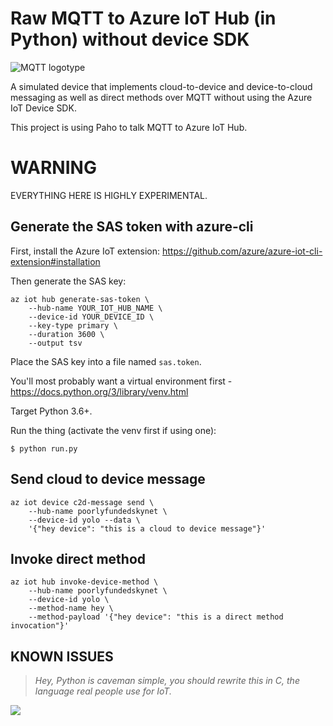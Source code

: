 # Raw MQTT to Azure IoT Hub (in Python) without device SDK

![MQTT logotype](mqtt.png)

A simulated device that implements cloud-to-device and device-to-cloud messaging as well as direct methods over MQTT without using the Azure IoT Device SDK.

This project is using Paho to talk MQTT to Azure IoT Hub.

# WARNING
EVERYTHING HERE IS HIGHLY EXPERIMENTAL.

## Generate the SAS token with azure-cli

First, install the Azure IoT extension: https://github.com/azure/azure-iot-cli-extension#installation

Then generate the SAS key:
```
az iot hub generate-sas-token \
    --hub-name YOUR_IOT_HUB_NAME \
    --device-id YOUR_DEVICE_ID \
    --key-type primary \
    --duration 3600 \
    --output tsv
```

Place the SAS key into a file named `sas.token`.

You'll most probably want a virtual environment first -
https://docs.python.org/3/library/venv.html

Target Python 3.6+.

Run the thing (activate the venv first if using one):
```
$ python run.py
```

## Send cloud to device message
```
az iot device c2d-message send \
    --hub-name poorlyfundedskynet \
    --device-id yolo --data \
    '{"hey device": "this is a cloud to device message"}'
```

## Invoke direct method
```
az iot hub invoke-device-method \
    --hub-name poorlyfundedskynet \
    --device-id yolo \
    --method-name hey \
    --method-payload '{"hey device": "this is a direct method invocation"}'
```

## KNOWN ISSUES
> _Hey, Python is caveman simple, you should rewrite this in C, the language real people use for IoT._

![](https://media.giphy.com/media/11QrDH2UmehokM/giphy.gif)